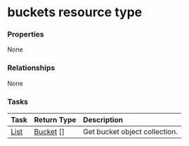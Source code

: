# buckets resource type



### Properties
None

### Relationships
None


### Tasks

| Task		   | Return Type	|Description|
|:---------------|:--------|:----------|
|[List](../api/bucket_list.md) | [Bucket](bucket.md) [] |Get bucket object collection. |

<!-- uuid: 9897b434-5bd8-4a3f-a190-85eb54e17243
2015-10-12 23:19:38 UTC -->